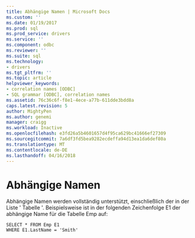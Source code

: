 ```yaml
---
title: Abhängige Namen | Microsoft Docs
ms.custom: ''
ms.date: 01/19/2017
ms.prod: sql
ms.prod_service: drivers
ms.service: ''
ms.component: odbc
ms.reviewer: ''
ms.suite: sql
ms.technology:
- drivers
ms.tgt_pltfrm: ''
ms.topic: article
helpviewer_keywords:
- correlation names [ODBC]
- SQL grammar [ODBC], correlation names
ms.assetid: 76c36c6f-f8e1-4ece-a77b-611dde3bdd8a
caps.latest.revision: 5
author: MightyPen
ms.author: genemi
manager: craigg
ms.workload: Inactive
ms.openlocfilehash: e3fd26a5b4601657d4f95ca629bc41666ef27309
ms.sourcegitcommit: 7a6df3fd5bea9282ecdeffa94d13ea1da6def80a
ms.translationtype: MT
ms.contentlocale: de-DE
ms.lasthandoff: 04/16/2018
---
```

# <a name="correlation-names"></a>Abhängige Namen
Abhängige Namen werden vollständig unterstützt, einschließlich der in der Liste ' Tabelle '. Beispielsweise ist in der folgenden Zeichenfolge E1 der abhängige Name für die Tabelle Emp auf:  
  
```  
SELECT * FROM Emp E1   
WHERE E1.LastName = 'Smith'  
```
